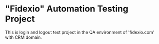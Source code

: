 # "Fidexio" Automation Testing Project


This is login and logout test project in the QA environment of 'fidexio.com' with CRM domain.
